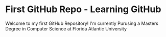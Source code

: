 # First GitHub Repo - Learning GitHub
Welcome to my first GitHub Repository!
I'm currently Purusing  a Masters Degree in Computer Science at Florida Atlantic University




